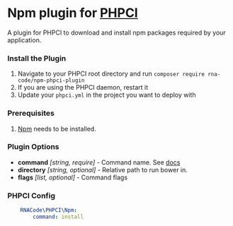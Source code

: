# Npm plugin for [PHPCI](https://www.phptesting.org)

A plugin for PHPCI to download and install npm packages required by your application.

### Install the Plugin

1. Navigate to your PHPCI root directory and run `composer require rna-code/npm-phpci-plugin`
2. If you are using the PHPCI daemon, restart it
3. Update your `phpci.yml` in the project you want to deploy with

### Prerequisites

1. [Npm](https://www.npmjs.com/) needs to be installed.

### Plugin Options
- **command** _[string, require]_ - Command name. See [docs](https://docs.npmjs.com/)
- **directory** _[string, optional]_ - Relative path to run bower in.
- **flags** _[list, optional]_ - Command flags

### PHPCI Config

```yml
    RNACode\PHPCI\Npm:
        command: install
```
